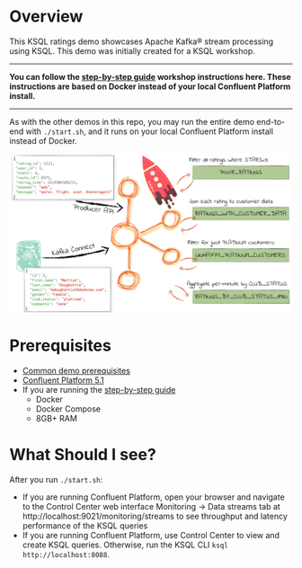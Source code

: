# Overview

This KSQL ratings demo showcases Apache Kafka® stream processing using KSQL. This demo was initially created for a KSQL workshop.

----

**You can follow the [step-by-step guide](ksql-workshop.adoc) workshop instructions here. These instructions are based on Docker instead of your local Confluent Platform install.**

----

As with the other demos in this repo, you may run the entire demo end-to-end with `./start.sh`, and it runs on your local Confluent Platform install instead of Docker.

![image](images/ksql_workshop_01.png)


# Prerequisites

* [Common demo prerequisites](https://github.com/confluentinc/examples#prerequisites)
* [Confluent Platform 5.1](https://www.confluent.io/download/)
* If you are running the [step-by-step guide](ksql-workshop.adoc)
  * Docker
  * Docker Compose
  * 8GB+ RAM

# What Should I see?

After you run `./start.sh`:

* If you are running Confluent Platform, open your browser and navigate to the Control Center web interface Monitoring -> Data streams tab at http://localhost:9021/monitoring/streams to see throughput and latency performance of the KSQL queries
* If you are running Confluent Platform, use Control Center to view and create KSQL queries. Otherwise, run the KSQL CLI `ksql http://localhost:8088`.
